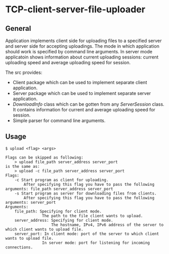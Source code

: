 # TCP-client-server-file-uploader

General
----

Application implements client side for uploading files to a specified server and server side for accepting uploadings. The mode in which application should work is specified by command line arguments. In server mode applicatoin shows information about current uploading sessions: current uploading speed and average uploading speed for session.

The src provides:

- Client package which can be used to implement separate client application.
- Server package which can be used to implement separate server application.
- _DownloadInfo_ class which can be gotten from any _ServerSession_ class. It contains information for current and average uploading speed for session. 
- Simple parser for command line arguments.

Usage
----    
    $ upload <flag> <args>
```
Flags can be skipped as following:
    > upload file_path server_address server_port
is the same as:
    > upload -c file_path server_address server_port
Flags:
    -c Start program as client for uploading.
        After specifying this flag you have to pass the following arguments: file_path server_address server_port
    -s Start program as server for downloading files from clients.
        After specifying this flag you have to pass the following arguments: server_port
Arguments:
    file_path: Specifying for client mode. 
                The path to the file client wants to upload.
    server_address: Specifying for client mode. 
                    The hostname, IPv4, IPv6 address of the server to which client wants to upload file.
    server_port: In client mode: port of the server to which client wants to upload file. 
                In server mode: port for listening for incoming connections.
```